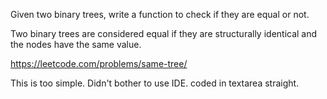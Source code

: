 Given two binary trees, write a function to check if they are equal or not.

Two binary trees are considered equal if they are structurally identical and the nodes have the same value.

https://leetcode.com/problems/same-tree/



This is too simple. Didn't bother to use IDE. coded in textarea straight.
